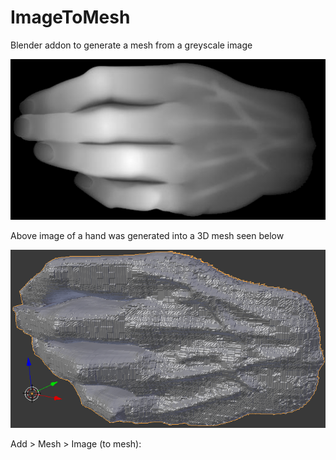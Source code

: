 # ImageToMesh
Blender addon to generate a mesh from a greyscale image

![2D hand](/readme/hand.png?raw=true "2D hand")  

Above image of a hand was generated into a 3D mesh seen below  

![3D hand](/readme/Hand3D.png?raw=true "3D hand")  

Add > Mesh > Image (to mesh):
